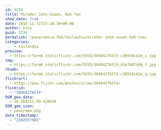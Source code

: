 ```yaml
---
id: 2234
title: Mirador John-Suwan, Koh Tao
show_date: true
date: 2016-11-11T15:10:39+00:00
author: sito
guid: 2234
permalink: /panoramica-360/tailandia/mirador-john-suwan-koh-tao/
categories:
    - tailandia
preview:
  - https://farm6.staticflickr.com/5553/30464276574_c36958cb2e_z.jpg
img:
  - https://farm6.staticflickr.com/5553/30464276574_81e7487ddb_f.jpg
thumb:
  - https://farm6.staticflickr.com/5553/30464276574_c36958cb2e_q.jpg
flickrurl:
  - https://www.flickr.com/photos/sitoo/30464276574/
flickrid:
  - "30464276574"
OSM_geo_data:
  - 10.060211,99.828939
OSM_geo_icon:
  - panorama.png
data_timestamp:
  - "1502557985"
---
```

